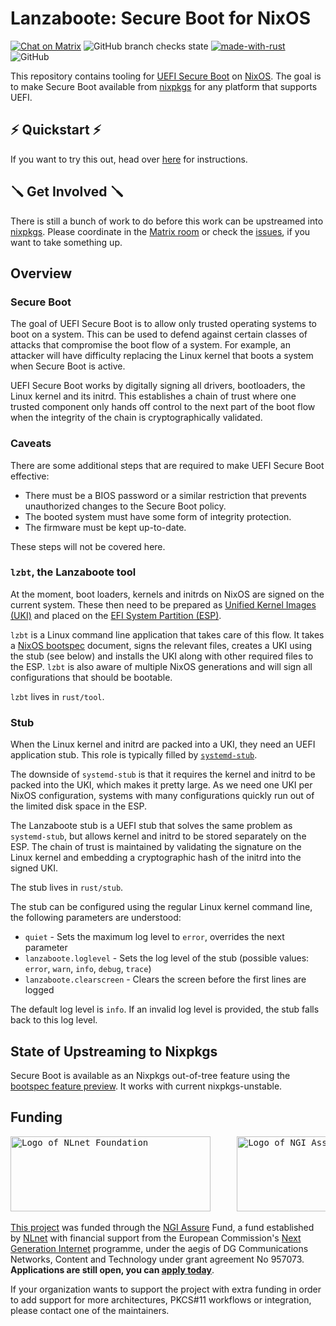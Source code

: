 # Lanzaboote: Secure Boot for NixOS

[![Chat on Matrix](https://matrix.to/img/matrix-badge.svg)](https://matrix.to/#/#nixos-secure-boot:ukvly.org)
![GitHub branch checks state](https://img.shields.io/github/checks-status/blitz/lanzaboote/master)
[![made-with-rust](https://img.shields.io/badge/Made%20with-Rust-1f425f.svg)](https://www.rust-lang.org/)
![GitHub](https://img.shields.io/github/license/blitz/lanzaboote)

This repository contains tooling for [UEFI Secure
Boot](https://en.wikipedia.org/wiki/UEFI#Secure_Boot) on
[NixOS](https://nixos.org/). The goal is to make Secure Boot available
from [nixpkgs](https://github.com/NixOS/nixpkgs) for any platform that
supports UEFI.

## ⚡ Quickstart ⚡

If you want to try this out, head over [here](./docs/QUICK_START.md) for
instructions.

## 🪛 Get Involved 🪛

There is still a bunch of work to do before this work can be
upstreamed into [nixpkgs](https://github.com/NixOS/nixpkgs). Please
coordinate in the [Matrix
room](https://matrix.to/#/#nixos-secure-boot:ukvly.org) or check the
[issues](https://github.com/nix-community/lanzaboote/issues), if you
want to take something up.

## Overview

### Secure Boot

The goal of UEFI Secure Boot is to allow only trusted operating
systems to boot on a system. This can be used to defend against
certain classes of attacks that compromise the boot flow of a
system. For example, an attacker will have difficulty replacing the
Linux kernel that boots a system when Secure Boot is active.

UEFI Secure Boot works by digitally signing all drivers, bootloaders,
the Linux kernel and its initrd. This establishes a chain of trust
where one trusted component only hands off control to the next part of
the boot flow when the integrity of the chain is cryptographically
validated.

### Caveats

There are some additional steps that are required to make UEFI Secure
Boot effective:

- There must be a BIOS password or a similar restriction that prevents
  unauthorized changes to the Secure Boot policy.
- The booted system must have some form of integrity protection.
- The firmware must be kept up-to-date.

These steps will not be covered here.

### `lzbt`, the Lanzaboote tool

At the moment, boot loaders, kernels and initrds on NixOS are signed
on the current system. These then need to be prepared as [Unified
Kernel Images
(UKI)](https://uapi-group.org/specifications/specs/boot_loader_specification/#type-2-efi-unified-kernel-images) and placed on the [EFI System Partition (ESP)](https://en.wikipedia.org/wiki/EFI_system_partition).

`lzbt` is a Linux command line application that takes care of
this flow. It takes a [NixOS
bootspec](https://github.com/NixOS/rfcs/pull/125) document, signs the
relevant files, creates a UKI using the stub (see below) and
installs the UKI along with other required files to the
ESP. `lzbt` is also aware of multiple NixOS generations and will
sign all configurations that should be bootable.

`lzbt` lives in `rust/tool`.

### Stub

When the Linux kernel and initrd are packed into a UKI, they need an
UEFI application stub. This role is typically filled by
[`systemd-stub`](https://www.freedesktop.org/software/systemd/man/systemd-stub.html).

The downside of `systemd-stub` is that it requires the kernel and
initrd to be packed into the UKI, which makes it pretty large. As we
need one UKI per NixOS configuration, systems with many configurations
quickly run out of the limited disk space in the ESP.

The Lanzaboote stub is a UEFI stub that solves the same problem as
`systemd-stub`, but allows kernel and initrd to be stored separately
on the ESP. The chain of trust is maintained by validating the
signature on the Linux kernel and embedding a cryptographic hash of
the initrd into the signed UKI.

The stub lives in `rust/stub`.

The stub can be configured using the regular Linux kernel command line, the
following parameters are understood:
- `quiet` - Sets the maximum log level to `error`, overrides the next parameter
- `lanzaboote.loglevel` - Sets the log level of the stub (possible values: `error`, `warn`, `info`, `debug`, `trace`)
- `lanzaboote.clearscreen` - Clears the screen before the first lines are logged

The default log level is `info`. If an invalid log level is provided, the stub falls back to this log level.

## State of Upstreaming to Nixpkgs

Secure Boot is available as an Nixpkgs out-of-tree feature using the
[bootspec feature preview](https://github.com/NixOS/rfcs/pull/125). It
works with current nixpkgs-unstable.

## Funding

<pre><img alt="Logo of NLnet Foundation" src="https://nlnet.nl/logo/banner-bw.svg" width="320px" height="120px" />     <img alt="Logo of NGI Assure" src="https://nlnet.nl/image/logos/NGIAssure_tag_black_mono.svg" width="320px" height="120px" /></pre>

[This project](https://nlnet.nl/project/NixOS-UEFI/) was funded through the [NGI Assure](https://nlnet.nl/assure) Fund, a fund established by [NLnet](https://nlnet.nl/) with financial support from the European Commission's [Next Generation Internet](https://ngi.eu/) programme, under the aegis of DG Communications Networks, Content and Technology under grant agreement No 957073. **Applications are still open, you can [apply today](https://nlnet.nl/propose)**.

If your organization wants to support the project with extra funding in order to add support for more architectures, PKCS#11 workflows or integration, please contact one of the maintainers.
